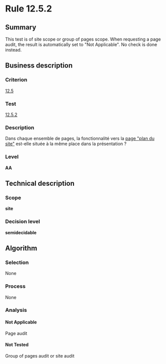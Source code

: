# Rule 12.5.2

## Summary

This test is of site scope or group of pages scope. When requesting a page audit, the result is automatically set to "Not Applicable". No check is done instead.

## Business description

### Criterion

[12.5](http://references.modernisation.gouv.fr/referentiel-technique-0#crit-12-5)

### Test

[12.5.2](http://references.modernisation.gouv.fr/referentiel-technique-0#test-12-5-2)

### Description

Dans chaque ensemble de pages, la fonctionnalit&eacute; vers la <a href="http://references.modernisation.gouv.fr/sites/default/files/RGAA3_RC2-1/glossaire.htm#mPlanSite">page "plan du site"</a> est-elle situ&eacute;e &agrave; la m&ecirc;me place dans la pr&eacute;sentation ?

### Level

**AA**

## Technical description

### Scope

**site**

### Decision level

**semidecidable**

## Algorithm

### Selection

None

### Process

None

### Analysis

#### Not Applicable

Page audit 

#### Not Tested

Group of pages audit or site audit
